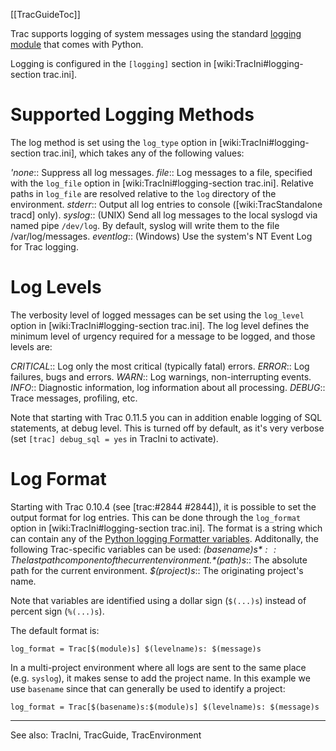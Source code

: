 [[TracGuideToc]]

Trac supports logging of system messages using the standard [logging module](http://docs.python.org/lib/module-logging.html) that comes with Python.

Logging is configured in the `[logging]` section in [wiki:TracIni#logging-section trac.ini].

# Supported Logging Methods

The log method is set using the `log_type` option in [wiki:TracIni#logging-section trac.ini], which takes any of the following values:

 _'none_:: Suppress all log messages.
*file*:: Log messages to a file, specified with the `log_file` option in [wiki:TracIni#logging-section trac.ini]. Relative paths in `log_file` are resolved relative to the `log` directory of the environment.
*stderr*:: Output all log entries to console ([wiki:TracStandalone tracd] only).
*syslog*:: (UNIX) Send all log messages to the local syslogd via named pipe `/dev/log`. By default, syslog will write them to the file /var/log/messages.
*eventlog*:: (Windows) Use the system's NT Event Log for Trac logging.

# Log Levels

The verbosity level of logged messages can be set using the `log_level` option in [wiki:TracIni#logging-section trac.ini]. The log level defines the minimum level of urgency required for a message to be logged, and those levels are:

*CRITICAL*:: Log only the most critical (typically fatal) errors.
*ERROR*:: Log failures, bugs and errors. 
*WARN*:: Log warnings, non-interrupting events.
*INFO*:: Diagnostic information, log information about all processing.
*DEBUG*:: Trace messages, profiling, etc.

Note that starting with Trac 0.11.5 you can in addition enable logging of SQL statements, at debug level. This is turned off by default, as it's very verbose (set `[trac] debug_sql = yes` in TracIni to activate).

# Log Format

Starting with Trac 0.10.4 (see [trac:#2844 #2844]), it is possible to set the output format for log entries. This can be done through the `log_format` option in [wiki:TracIni#logging-section trac.ini]. The format is a string which can contain any of the [Python logging Formatter variables](http://docs.python.org/lib/node422.html). Additonally, the following Trac-specific variables can be used:
*$(basename)s*:: The last path component of the current environment.
*$(path)s*:: The absolute path for the current environment.
*$(project)s*:: The originating project's name.

Note that variables are identified using a dollar sign (`$(...)s`) instead of percent sign (`%(...)s`).

The default format is:
	
	log_format = Trac[$(module)s] $(levelname)s: $(message)s
	

In a multi-project environment where all logs are sent to the same place (e.g. `syslog`), it makes sense to add the project name. In this example we use `basename` since that can generally be used to identify a project:
	
	log_format = Trac[$(basename)s:$(module)s] $(levelname)s: $(message)s
	

----
See also: TracIni, TracGuide, TracEnvironment
